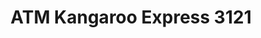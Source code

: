 ---
title: "ATM Kangaroo Express 3121"
url: /angier/atm-kangaroo-express-3121/
shop: convenience
---